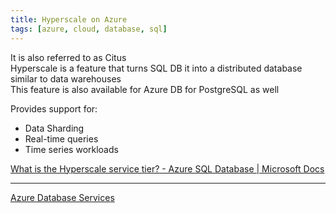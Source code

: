```yaml
---
title: Hyperscale on Azure
tags: [azure, cloud, database, sql]
---
```


It is also referred to as Citus  
Hyperscale is a feature that turns SQL DB it into a distributed database similar to data warehouses  
This feature is also available for Azure DB for PostgreSQL as well

Provides support for:
* Data Sharding
* Real-time queries
* Time series workloads

[What is the Hyperscale service tier? - Azure SQL Database | Microsoft Docs](https://docs.microsoft.com/en-us/azure/azure-sql/database/service-tier-hyperscale)

---

[Azure Database Services](../Azure%20Database%20Services.md)